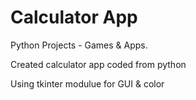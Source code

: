 # Calculator App 

Python Projects - Games & Apps.

Created calculator app coded from python 

Using tkinter modulue for GUI & color
